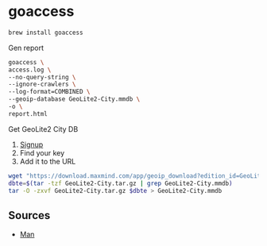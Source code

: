 # goaccess

```sh
brew install goaccess
```

Gen report
```sh
goaccess \
access.log \
--no-query-string \
--ignore-crawlers \
--log-format=COMBINED \
--geoip-database GeoLite2-City.mmdb \
-o \
report.html
```

Get GeoLite2 City DB
1. [Signup](https://dev.maxmind.com/geoip/geoip2/geolite2/)  
2. Find your key  
3. Add it to the URL

```sh
wget "https://download.maxmind.com/app/geoip_download?edition_id=GeoLite2-City&license_key=YOUR_LICENSE_KEY&suffix=tar.gz" -nv -O GeoLite2-City.tar.gz
dbte=$(tar -tzf GeoLite2-City.tar.gz | grep GeoLite2-City.mmdb)
tar -O -zxvf GeoLite2-City.tar.gz $dbte > GeoLite2-City.mmdb
```

## Sources
* [Man](https://goaccess.io/man)  
